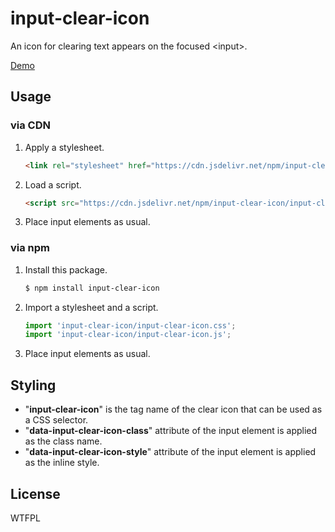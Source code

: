 # input-clear-icon

An icon for clearing text appears on the focused &lt;input&gt;.

[Demo](https://luncheon.github.io/input-clear-icon/demo.html)

## Usage

### via CDN

1. Apply a stylesheet.
    ```html
    <link rel="stylesheet" href="https://cdn.jsdelivr.net/npm/input-clear-icon/input-clear-icon.min.css">
    ```
2. Load a script.
    ```html
    <script src="https://cdn.jsdelivr.net/npm/input-clear-icon/input-clear-icon.min.js"></script>
    ```
3. Place input elements as usual.

### via npm

1. Install this package.
    ```bash
    $ npm install input-clear-icon
    ```
2. Import a stylesheet and a script.
    ```javascript
    import 'input-clear-icon/input-clear-icon.css';
    import 'input-clear-icon/input-clear-icon.js';
    ```
3. Place input elements as usual.

## Styling

* "**input-clear-icon**" is the tag name of the clear icon that can be used as a CSS selector.
* "**data-input-clear-icon-class**" attribute of the input element is applied as the class name.
* "**data-input-clear-icon-style**" attribute of the input element is applied as the inline style.

## License

WTFPL
